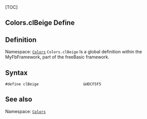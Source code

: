 [TOC]
## Colors.clBeige Define

## Definition
Namespace: [`Colors`](Colors.md)
`Colors.clBeige` Is a global definition within the MyFbFramework, part of the freeBasic framework.
## Syntax

```freeBasic
#define clBeige                    &HDCF5F5
```

## See also
Namespace: [`Colors`](Colors.md)
